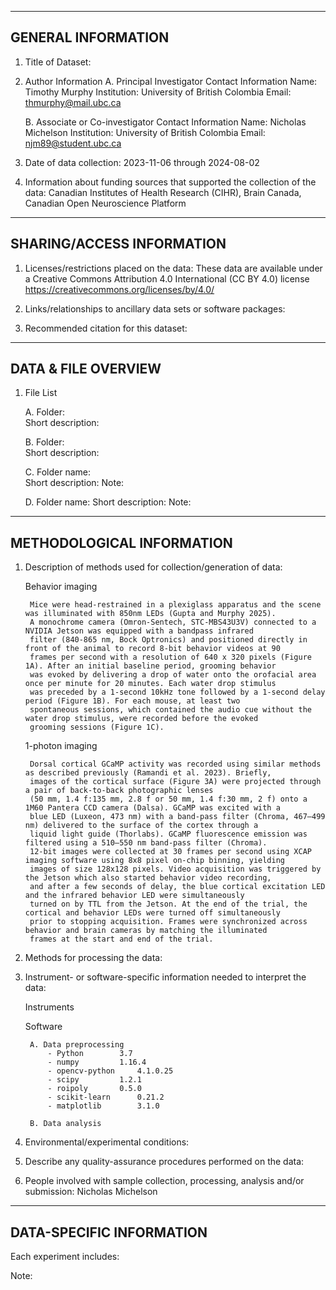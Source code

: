 --------------------
GENERAL INFORMATION
--------------------

1. Title of Dataset:  

2. Author Information
	A. Principal Investigator Contact Information
		Name: Timothy Murphy
		Institution: University of British Colombia
		Email: thmurphy@mail.ubc.ca

	B. Associate or Co-investigator Contact Information
		Name: Nicholas Michelson
		Institution: University of British Colombia
                Email: njm89@student.ubc.ca


3. Date of data collection: 2023-11-06 through 2024-08-02

4. Information about funding sources that supported the collection of the data: Canadian Institutes of Health Research (CIHR), Brain Canada, Canadian Open Neuroscience Platform 


---------------------------
SHARING/ACCESS INFORMATION
---------------------------

1. Licenses/restrictions placed on the data: 
These data are available under a Creative Commons Attribution 4.0 International (CC BY 4.0) license <https://creativecommons.org/licenses/by/4.0/> 

2. Links/relationships to ancillary data sets or software packages: 



3. Recommended citation for this dataset: 



---------------------
DATA & FILE OVERVIEW
---------------------

1. File List

   A. Folder:     
      Short description:       

   B. Folder:     
      Short description: 

   C. Folder name:      
      Short description: 
	Note: 

   D. Folder name: 
      Short description: 
	Note: 


---------------------------
METHODOLOGICAL INFORMATION
---------------------------

1. Description of methods used for collection/generation of data: 

	Behavior imaging

		Mice were head-restrained in a plexiglass apparatus and the scene was illuminated with 850nm LEDs (Gupta and Murphy 2025).
		A monochrome camera (Omron-Sentech, STC-MBS43U3V) connected to a NVIDIA Jetson was equipped with a bandpass infrared
		filter (840-865 nm, Bock Optronics) and positioned directly in front of the animal to record 8-bit behavior videos at 90
		frames per second with a resolution of 640 x 320 pixels (Figure 1A). After an initial baseline period, grooming behavior
		was evoked by delivering a drop of water onto the orofacial area once per minute for 20 minutes. Each water drop stimulus
		was preceded by a 1-second 10kHz tone followed by a 1-second delay period (Figure 1B). For each mouse, at least two
		spontaneous sessions, which contained the audio cue without the water drop stimulus, were recorded before the evoked
		grooming sessions (Figure 1C).
	
	1-photon imaging

		Dorsal cortical GCaMP activity was recorded using similar methods as described previously (Ramandi et al. 2023). Briefly,
		images of the cortical surface (Figure 3A) were projected through a pair of back-to-back photographic lenses
		(50 mm, 1.4 f:135 mm, 2.8 f or 50 mm, 1.4 f:30 mm, 2 f) onto a 1M60 Pantera CCD camera (Dalsa). GCaMP was excited with a
		blue LED (Luxeon, 473 nm) with a band-pass filter (Chroma, 467–499 nm) delivered to the surface of the cortex through a
		liquid light guide (Thorlabs). GCaMP fluorescence emission was filtered using a 510–550 nm band-pass filter (Chroma).
		12-bit images were collected at 30 frames per second using XCAP imaging software using 8x8 pixel on-chip binning, yielding
   		images of size 128x128 pixels. Video acquisition was triggered by the Jetson which also started behavior video recording,
   		and after a few seconds of delay, the blue cortical excitation LED and the infrared behavior LED were simultaneously
   		turned on by TTL from the Jetson. At the end of the trial, the cortical and behavior LEDs were turned off simultaneously
   		prior to stopping acquisition. Frames were synchronized across behavior and brain cameras by matching the illuminated
   		frames at the start and end of the trial.

3. Methods for processing the data: 


4. Instrument- or software-specific information needed to interpret the data: 

	Instruments

	Software

		A. Data preprocessing
			- Python		3.7 
			- numpy 		1.16.4
			- opencv-python		4.1.0.25
			- scipy 		1.2.1
			- roipoly 		0.5.0
			- scikit-learn 		0.21.2
			- matplotlib 		3.1.0

		B. Data analysis


5. Environmental/experimental conditions: 


6. Describe any quality-assurance procedures performed on the data: 


7. People involved with sample collection, processing, analysis and/or submission: 
Nicholas Michelson

--------------------------
DATA-SPECIFIC INFORMATION 
--------------------------

Each experiment includes:


Note: 

